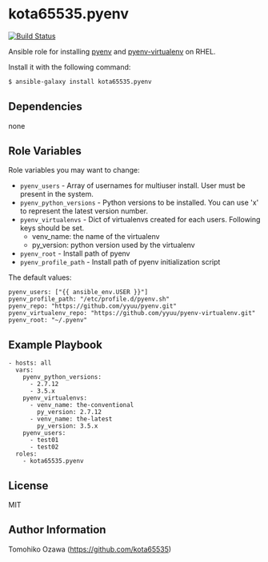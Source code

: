 kota65535.pyenv
============

[![Build Status](https://travis-ci.org/kota65535/ansible-role-pyenv.svg?branch=master)](https://travis-ci.org/kota65535/ansible-role-pyenv)

Ansible role for installing [pyenv](https://github.com/yyuu/pyenv) and [pyenv-virtualenv](https://github.com/yyuu/pyenv-virtualenv) on RHEL.

Install it with the following command:

```bash
$ ansible-galaxy install kota65535.pyenv
```

Dependencies
------------

none

Role Variables
--------------

Role variables you may want to change:

* `pyenv_users` - Array of usernames for multiuser install. User must be present in the system.
* `pyenv_python_versions` - Python versions to be installed. You can use 'x' to represent the latest version number.
* `pyenv_virtualenvs` - Dict of virtualenvs created for each users. Following keys should be set.
    * venv_name: the name of the virtualenv
    * py_version: python version used by the virtualenv
* `pyenv_root` - Install path of pyenv
* `pyenv_profile_path` - Install path of pyenv initialization script

The default values:

```
pyenv_users: ["{{ ansible_env.USER }}"]
pyenv_profile_path: "/etc/profile.d/pyenv.sh"
pyenv_repo: "https://github.com/yyuu/pyenv.git"
pyenv_virtualenv_repo: "https://github.com/yyuu/pyenv-virtualenv.git"
pyenv_root: "~/.pyenv"
```

Example Playbook
-------------------------

    - hosts: all
      vars:
        pyenv_python_versions:
          - 2.7.12
          - 3.5.x
        pyenv_virtualenvs:
          - venv_name: the-conventional
            py_version: 2.7.12
          - venv_name: the-latest
            py_version: 3.5.x
        pyenv_users:
          - test01
          - test02
      roles:
        - kota65535.pyenv

License
-------

MIT

Author Information
------------------

Tomohiko Ozawa (https://github.com/kota65535)
